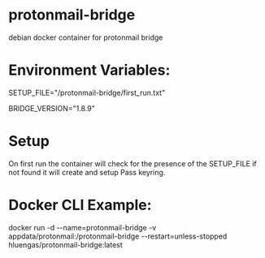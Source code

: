 # protonmail-bridge
debian docker container for protonmail bridge

# Environment Variables:

SETUP_FILE="/protonmail-bridge/first_run.txt"

BRIDGE_VERSION="1.8.9"

# Setup

On first run the container will check for the presence of the SETUP_FILE if not found it will create and setup Pass keyring.


# Docker CLI Example:

docker run -d --name=protonmail-bridge -v appdata/protonmail:/protonmail-bridge --restart=unless-stopped hluengas/protonmail-bridge:latest